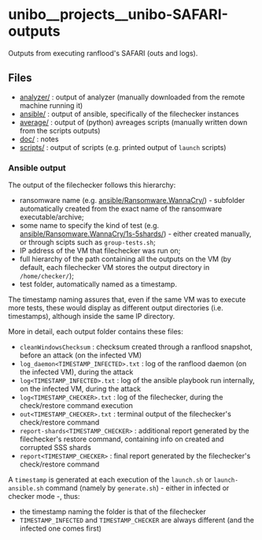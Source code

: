 # unibo__projects__unibo-SAFARI-outputs
Outputs from executing ranflood's SAFARI (outs and logs).

## Files

*	[analyzer/](analyzer) : output of analyzer (manually downloaded from the remote machine running it)
*	[ansible/](ansible) : output of ansible, specifically of the filechecker instances
*	[average/](average) : output of (python) avreages scripts (manually written down from the scripts outputs)
*	[doc/](doc) : notes
*	[scripts/](scripts) : output of scripts (e.g. printed output of `launch` scripts)

### Ansible output

The output of the filechecker follows this hierarchy:
*	ransomware name (e.g. [ansible/Ransomware.WannaCry/](ansible/Ransomware.WannaCry/)) - subfolder automatically created from the exact name of the ransomware executable/archive;
*	some name to specify the kind of test (e.g. [ansible/Ransomware.WannaCry/1s-5shards/](ansible/Ransomware.WannaCry/1s-5shards/)) - either created manually, or through scipts such as `group-tests.sh`;  
*	IP address of the VM that filechecker was run on;
*	full hierarchy of the path containing all the outputs on the VM (by default, each filechecker VM stores the output directory in `/home/checker/`);
*	test folder, automatically named as a timestamp.

The timestamp naming assures that, even if the same VM was to execute more tests, these would display as different output directories (i.e. timestamps), although inside the same IP directory.  

More in detail, each output folder contains these files:
*	`cleanWindowsChecksum` : checksum created through a ranflood snapshot, before an attack (on the infected VM)
*	`log_daemon<TIMESTAMP_INFECTED>.txt` : log of the ranflood daemon (on the infected VM), during the attack
*	`log<TIMESTAMP_INFECTED>.txt` : log of the ansible playbook run internally, on the infected VM, during the attack
*	`log<TIMESTAMP_CHECKER>.txt` : log of the filechecker, during the check/restore command execution
*	`out<TIMESTAMP_CHECKER>.txt` : terminal output of the filechecker's check/restore command
*	`report-shards<TIMESTAMP_CHECKER>` : additional report generated by the filechecker's restore command, containing info on created and corrupted SSS shards
*	`report<TIMESTAMP_CHECKER>` : final report generated by the filechecker's check/restore command

A `timestamp` is generated at each execution of the `launch.sh` or `launch-ansible.sh` command (namely by `generate.sh`) - either in infected or checker mode -, thus:
*	the timestamp naming the folder is that of the filechecker
*	`TIMESTAMP_INFECTED` and `TIMESTAMP_CHECKER` are always different (and the infected one comes first)
